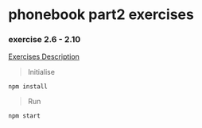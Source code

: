 # phonebook part2 exercises

### exercise 2.6 - 2.10
[Exercises Description](https://fullstackopen.com/en/part2/forms#exercises-2-6-2-10)



> Initialise

    npm install

> Run

    npm start
